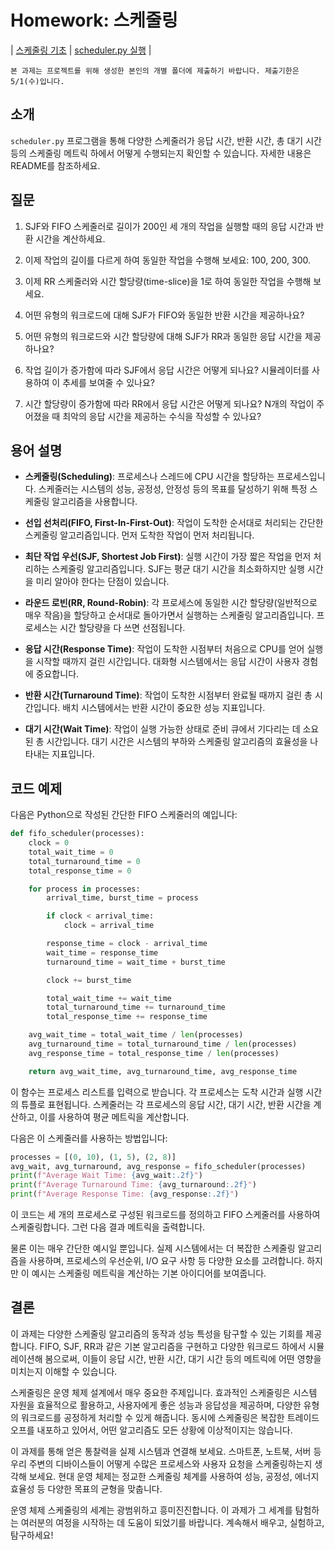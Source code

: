 # Homework: 스케줄링

| [스케줄링 기초](http://www.cs.wisc.edu/~remzi/OSTEP/cpu-sched.pdf) | [scheduler.py 실행](https://github.com/entelecheia/os-2024/tree/main/src/ostep-homework/cpu-sched) |

```{note}
본 과제는 프로젝트를 위해 생성한 본인의 개별 폴더에 제출하기 바랍니다. 제출기한은 5/1(수)입니다.
```

## 소개

`scheduler.py` 프로그램을 통해 다양한 스케줄러가 응답 시간, 반환 시간, 총 대기 시간 등의 스케줄링 메트릭 하에서 어떻게 수행되는지 확인할 수 있습니다. 자세한 내용은 README를 참조하세요.

## 질문

1. SJF와 FIFO 스케줄러로 길이가 200인 세 개의 작업을 실행할 때의 응답 시간과 반환 시간을 계산하세요.

2. 이제 작업의 길이를 다르게 하여 동일한 작업을 수행해 보세요: 100, 200, 300.

3. 이제 RR 스케줄러와 시간 할당량(time-slice)을 1로 하여 동일한 작업을 수행해 보세요.

4. 어떤 유형의 워크로드에 대해 SJF가 FIFO와 동일한 반환 시간을 제공하나요?

5. 어떤 유형의 워크로드와 시간 할당량에 대해 SJF가 RR과 동일한 응답 시간을 제공하나요?

6. 작업 길이가 증가함에 따라 SJF에서 응답 시간은 어떻게 되나요? 시뮬레이터를 사용하여 이 추세를 보여줄 수 있나요?

7. 시간 할당량이 증가함에 따라 RR에서 응답 시간은 어떻게 되나요? N개의 작업이 주어졌을 때 최악의 응답 시간을 제공하는 수식을 작성할 수 있나요?

## 용어 설명

- **스케줄링(Scheduling)**: 프로세스나 스레드에 CPU 시간을 할당하는 프로세스입니다. 스케줄러는 시스템의 성능, 공정성, 안정성 등의 목표를 달성하기 위해 특정 스케줄링 알고리즘을 사용합니다.

- **선입 선처리(FIFO, First-In-First-Out)**: 작업이 도착한 순서대로 처리되는 간단한 스케줄링 알고리즘입니다. 먼저 도착한 작업이 먼저 처리됩니다.

- **최단 작업 우선(SJF, Shortest Job First)**: 실행 시간이 가장 짧은 작업을 먼저 처리하는 스케줄링 알고리즘입니다. SJF는 평균 대기 시간을 최소화하지만 실행 시간을 미리 알아야 한다는 단점이 있습니다.

- **라운드 로빈(RR, Round-Robin)**: 각 프로세스에 동일한 시간 할당량(일반적으로 매우 작음)을 할당하고 순서대로 돌아가면서 실행하는 스케줄링 알고리즘입니다. 프로세스는 시간 할당량을 다 쓰면 선점됩니다.

- **응답 시간(Response Time)**: 작업이 도착한 시점부터 처음으로 CPU를 얻어 실행을 시작할 때까지 걸린 시간입니다. 대화형 시스템에서는 응답 시간이 사용자 경험에 중요합니다.

- **반환 시간(Turnaround Time)**: 작업이 도착한 시점부터 완료될 때까지 걸린 총 시간입니다. 배치 시스템에서는 반환 시간이 중요한 성능 지표입니다.

- **대기 시간(Wait Time)**: 작업이 실행 가능한 상태로 준비 큐에서 기다리는 데 소요된 총 시간입니다. 대기 시간은 시스템의 부하와 스케줄링 알고리즘의 효율성을 나타내는 지표입니다.

## 코드 예제

다음은 Python으로 작성된 간단한 FIFO 스케줄러의 예입니다:

```python
def fifo_scheduler(processes):
    clock = 0
    total_wait_time = 0
    total_turnaround_time = 0
    total_response_time = 0

    for process in processes:
        arrival_time, burst_time = process

        if clock < arrival_time:
            clock = arrival_time

        response_time = clock - arrival_time
        wait_time = response_time
        turnaround_time = wait_time + burst_time

        clock += burst_time

        total_wait_time += wait_time
        total_turnaround_time += turnaround_time
        total_response_time += response_time

    avg_wait_time = total_wait_time / len(processes)
    avg_turnaround_time = total_turnaround_time / len(processes)
    avg_response_time = total_response_time / len(processes)

    return avg_wait_time, avg_turnaround_time, avg_response_time
```

이 함수는 프로세스 리스트를 입력으로 받습니다. 각 프로세스는 도착 시간과 실행 시간의 튜플로 표현됩니다. 스케줄러는 각 프로세스의 응답 시간, 대기 시간, 반환 시간을 계산하고, 이를 사용하여 평균 메트릭을 계산합니다.

다음은 이 스케줄러를 사용하는 방법입니다:

```python
processes = [(0, 10), (1, 5), (2, 8)]
avg_wait, avg_turnaround, avg_response = fifo_scheduler(processes)
print(f"Average Wait Time: {avg_wait:.2f}")
print(f"Average Turnaround Time: {avg_turnaround:.2f}")
print(f"Average Response Time: {avg_response:.2f}")
```

이 코드는 세 개의 프로세스로 구성된 워크로드를 정의하고 FIFO 스케줄러를 사용하여 스케줄링합니다. 그런 다음 결과 메트릭을 출력합니다.

물론 이는 매우 간단한 예시일 뿐입니다. 실제 시스템에서는 더 복잡한 스케줄링 알고리즘을 사용하며, 프로세스의 우선순위, I/O 요구 사항 등 다양한 요소를 고려합니다. 하지만 이 예시는 스케줄링 메트릭을 계산하는 기본 아이디어를 보여줍니다.

## 결론

이 과제는 다양한 스케줄링 알고리즘의 동작과 성능 특성을 탐구할 수 있는 기회를 제공합니다. FIFO, SJF, RR과 같은 기본 알고리즘을 구현하고 다양한 워크로드 하에서 시뮬레이션해 봄으로써, 이들이 응답 시간, 반환 시간, 대기 시간 등의 메트릭에 어떤 영향을 미치는지 이해할 수 있습니다.

스케줄링은 운영 체제 설계에서 매우 중요한 주제입니다. 효과적인 스케줄링은 시스템 자원을 효율적으로 활용하고, 사용자에게 좋은 성능과 응답성을 제공하며, 다양한 유형의 워크로드를 공정하게 처리할 수 있게 해줍니다. 동시에 스케줄링은 복잡한 트레이드오프를 내포하고 있어서, 어떤 알고리즘도 모든 상황에 이상적이지는 않습니다.

이 과제를 통해 얻은 통찰력을 실제 시스템과 연결해 보세요. 스마트폰, 노트북, 서버 등 우리 주변의 디바이스들이 어떻게 수많은 프로세스와 사용자 요청을 스케줄링하는지 생각해 보세요. 현대 운영 체제는 정교한 스케줄링 체계를 사용하여 성능, 공정성, 에너지 효율성 등 다양한 목표의 균형을 맞춥니다.

운영 체제 스케줄링의 세계는 광범위하고 흥미진진합니다. 이 과제가 그 세계를 탐험하는 여러분의 여정을 시작하는 데 도움이 되었기를 바랍니다. 계속해서 배우고, 실험하고, 탐구하세요!
